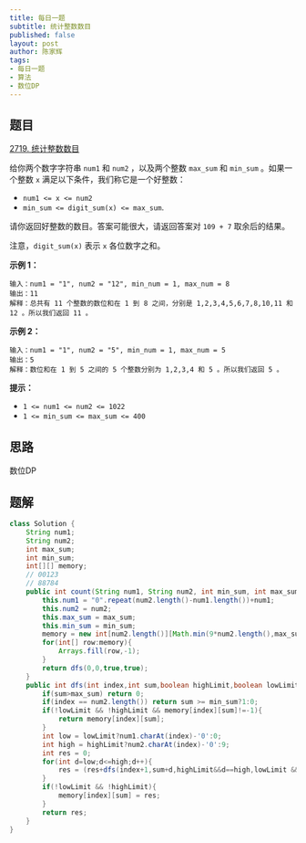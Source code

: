 ```yaml
---
title: 每日一题
subtitle: 统计整数数目
published: false
layout: post
author: 陈家辉
tags:
- 每日一题
- 算法
- 数位DP
---
```


## 题目

[2719. 统计整数数目](https://leetcode.cn/problems/count-of-integers/)

给你两个数字字符串 `num1` 和 `num2` ，以及两个整数 `max_sum` 和 `min_sum` 。如果一个整数 `x` 满足以下条件，我们称它是一个好整数：

- `num1 <= x <= num2`
- `min_sum <= digit_sum(x) <= max_sum`.

请你返回好整数的数目。答案可能很大，请返回答案对 `109 + 7` 取余后的结果。

注意，`digit_sum(x)` 表示 `x` 各位数字之和。

 

**示例 1：**

```
输入：num1 = "1", num2 = "12", min_num = 1, max_num = 8
输出：11
解释：总共有 11 个整数的数位和在 1 到 8 之间，分别是 1,2,3,4,5,6,7,8,10,11 和 12 。所以我们返回 11 。
```

**示例 2：**

```
输入：num1 = "1", num2 = "5", min_num = 1, max_num = 5
输出：5
解释：数位和在 1 到 5 之间的 5 个整数分别为 1,2,3,4 和 5 。所以我们返回 5 。
```

 

**提示：**

- `1 <= num1 <= num2 <= 1022`
- `1 <= min_sum <= max_sum <= 400`

## 思路

数位DP

## 题解

```java
class Solution {
    String num1;
    String num2;
    int max_sum;
    int min_sum;
    int[][] memory;
    // 00123
    // 88784
    public int count(String num1, String num2, int min_sum, int max_sum) {
        this.num1 = "0".repeat(num2.length()-num1.length())+num1;
        this.num2 = num2;
        this.max_sum = max_sum;
        this.min_sum = min_sum;
        memory = new int[num2.length()][Math.min(9*num2.length(),max_sum)+1];
        for(int[] row:memory){
            Arrays.fill(row,-1);
        }
        return dfs(0,0,true,true);
    }
    public int dfs(int index,int sum,boolean highLimit,boolean lowLimit){
        if(sum>max_sum) return 0;
        if(index == num2.length()) return sum >= min_sum?1:0;
        if(!lowLimit && !highLimit && memory[index][sum]!=-1){
            return memory[index][sum];
        }
        int low = lowLimit?num1.charAt(index)-'0':0;
        int high = highLimit?num2.charAt(index)-'0':9;
        int res = 0;
        for(int d=low;d<=high;d++){
            res = (res+dfs(index+1,sum+d,highLimit&&d==high,lowLimit && d==low))% 1000000007;
        }
        if(!lowLimit && !highLimit){
            memory[index][sum] = res;
        }
        return res;
    }
}
```

